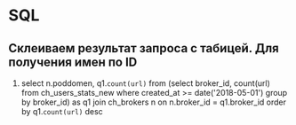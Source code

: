 # SQL
## Склеиваем результат запроса с табицей. Для получения имен по ID
1. select n.poddomen, q1.`count(url)` from (select broker_id, count(url) from ch_users_stats_new where created_at >= date('2018-05-01') group by broker_id) as q1 join ch_brokers n on n.broker_id = q1.broker_id order by q1.`count(url)` desc
